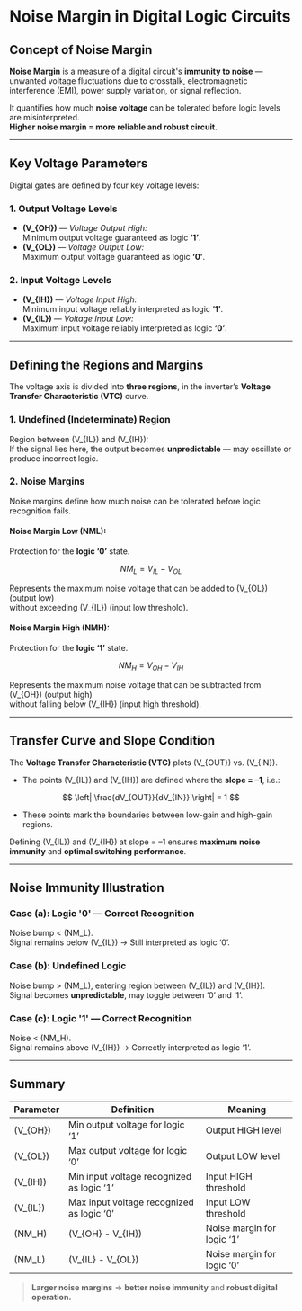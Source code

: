 
# Noise Margin in Digital Logic Circuits

##  Concept of Noise Margin

**Noise Margin** is a measure of a digital circuit's **immunity to noise** — unwanted voltage fluctuations due to crosstalk, electromagnetic interference (EMI), power supply variation, or signal reflection.

It quantifies how much **noise voltage** can be tolerated before logic levels are misinterpreted.   
**Higher noise margin = more reliable and robust circuit.**

---

## Key Voltage Parameters

Digital gates are defined by four key voltage levels:

### **1. Output Voltage Levels**
- **\(V_{OH}\)** — *Voltage Output High:*  
  Minimum output voltage guaranteed as logic **‘1’**.  
- **\(V_{OL}\)** — *Voltage Output Low:*  
  Maximum output voltage guaranteed as logic **‘0’**.  

### **2. Input Voltage Levels**
- **\(V_{IH}\)** — *Voltage Input High:*  
  Minimum input voltage reliably interpreted as logic **‘1’**.  
- **\(V_{IL}\)** — *Voltage Input Low:*  
  Maximum input voltage reliably interpreted as logic **‘0’**.  

---

##  Defining the Regions and Margins

The voltage axis is divided into **three regions**,  in the inverter’s **Voltage Transfer Characteristic (VTC)** curve.

### **1. Undefined (Indeterminate) Region**
Region between \(V_{IL}\) and \(V_{IH}\):  
If the signal lies here, the output becomes **unpredictable** — may oscillate or produce incorrect logic.


### **2. Noise Margins**

Noise margins define how much noise can be tolerated before logic recognition fails.

#### **Noise Margin Low (NML):**
Protection for the **logic ‘0’** state.

$$
NM_L = V_{IL} - V_{OL}
$$

Represents the maximum noise voltage that can be added to \(V_{OL}\) (output low)  
without exceeding \(V_{IL}\) (input low threshold).


#### **Noise Margin High (NMH):**
Protection for the **logic ‘1’** state.

$$
NM_H = V_{OH} - V_{IH}
$$

Represents the maximum noise voltage that can be subtracted from \(V_{OH}\) (output high)  
without falling below \(V_{IH}\) (input high threshold).

---

##  Transfer Curve and Slope Condition

The **Voltage Transfer Characteristic (VTC)** plots \(V_{OUT}\) vs. \(V_{IN}\).

- The points \(V_{IL}\) and \(V_{IH}\) are defined where the **slope = –1**, i.e.:
  
$$
\left| \frac{dV_{OUT}}{dV_{IN}} \right| = 1
$$

- These points mark the boundaries between low-gain and high-gain regions.

Defining \(V_{IL}\) and \(V_{IH}\) at slope = –1 ensures **maximum noise immunity** and **optimal switching performance**.

---

##  Noise Immunity Illustration

### **Case (a): Logic '0' — Correct Recognition**
Noise bump < \(NM_L\).  
Signal remains below \(V_{IL}\) → Still interpreted as logic ‘0’.

### **Case (b): Undefined Logic**
Noise bump > \(NM_L\), entering region between \(V_{IL}\) and \(V_{IH}\).  
Signal becomes **unpredictable**, may toggle between ‘0’ and ‘1’.

### **Case (c): Logic '1' — Correct Recognition**
Noise < \(NM_H\).  
Signal remains above \(V_{IH}\) → Correctly interpreted as logic ‘1’.

---

##  Summary

| Parameter | Definition | Meaning |
|------------|-------------|----------|
| \(V_{OH}\) | Min output voltage for logic ‘1’ | Output HIGH level |
| \(V_{OL}\) | Max output voltage for logic ‘0’ | Output LOW level |
| \(V_{IH}\) | Min input voltage recognized as logic ‘1’ | Input HIGH threshold |
| \(V_{IL}\) | Max input voltage recognized as logic ‘0’ | Input LOW threshold |
| \(NM_H\) | \(V_{OH} - V_{IH}\) | Noise margin for logic ‘1’ |
| \(NM_L\) | \(V_{IL} - V_{OL}\) | Noise margin for logic ‘0’ |

> **Larger noise margins** ⇒ **better noise immunity** and **robust digital operation.**
